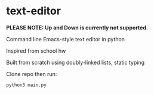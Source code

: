 # text-editor

**PLEASE NOTE: Up and Down is currently not supported.**



Command line Emacs-style text editor in python

Inspired from school hw

Built from scratch using doubly-linked lists, static typing

Clone repo then run:

```
python3 main.py
```
